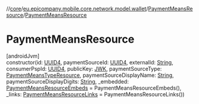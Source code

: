 //[core](../../../index.md)/[eu.epicompany.mobile.core.network.model.wallet](../index.md)/[PaymentMeansResource](index.md)/[PaymentMeansResource](-payment-means-resource.md)

# PaymentMeansResource

[androidJvm]\
constructor(id: [UUID4](../../eu.epicompany.mobile.core.datatypes/index.md#545543244%2FClasslikes%2F-1060529556), paymentSourceId: [UUID4](../../eu.epicompany.mobile.core.datatypes/index.md#545543244%2FClasslikes%2F-1060529556), externalId: [String](https://kotlinlang.org/api/latest/jvm/stdlib/kotlin/-string/index.html), consumerPspId: [UUID4](../../eu.epicompany.mobile.core.datatypes/index.md#545543244%2FClasslikes%2F-1060529556), publicKey: [JWK](../../eu.epicompany.mobile.core.domain.model.authentication/-j-w-k/index.md), paymentSourceType: [PaymentMeansTypeResource](../-payment-means-type-resource/index.md), paymentSourceDisplayName: [String](https://kotlinlang.org/api/latest/jvm/stdlib/kotlin/-string/index.html), paymentSourceDisplayDigits: [String](https://kotlinlang.org/api/latest/jvm/stdlib/kotlin/-string/index.html), _embedded: [PaymentMeansResourceEmbeds](../-payment-means-resource-embeds/index.md) = PaymentMeansResourceEmbeds(), _links: [PaymentMeansResourceLinks](../-payment-means-resource-links/index.md) = PaymentMeansResourceLinks())
